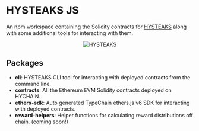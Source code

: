 # HYSTEAKS JS

An npm workspace containing the Solidity contracts for [HYSTEAKS](https://www.hysteaks.com) along with some additional tools for interacting with them.

<p align="center">
  <img src="https://www.hysteaks.com/assets/OpenGraph.png" alt="HYSTEAKS">
</p>

## Packages

- __cli__: HYSTEAKS CLI tool for interacting with deployed contracts from the command line.
- __contracts__: All the Ethereum EVM Solidity contracts deployed on HYCHAIN.
- __ethers-sdk__: Auto generated TypeChain ethers.js v6 SDK for interacting with deployed contracts.
- __reward-helpers__: Helper functions for calculating reward distributions off chain. (coming soon!)
